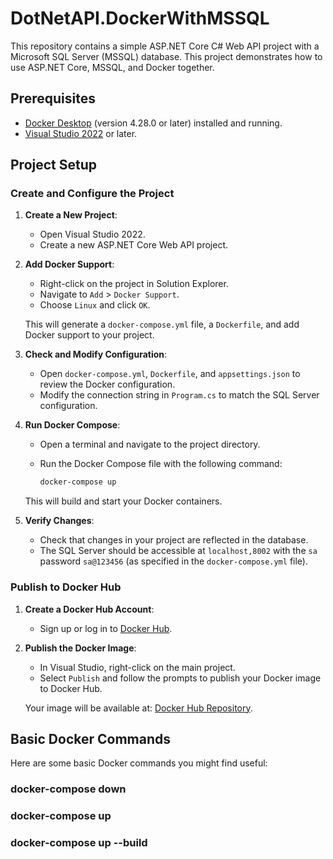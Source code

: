 # DotNetAPI.DockerWithMSSQL

This repository contains a simple ASP.NET Core C# Web API project with a Microsoft SQL Server (MSSQL) database. This project demonstrates how to use ASP.NET Core, MSSQL, and Docker together.

## Prerequisites

- [Docker Desktop](https://www.docker.com/products/docker-desktop) (version 4.28.0 or later) installed and running.
- [Visual Studio 2022](https://visualstudio.microsoft.com/vs/) or later.

## Project Setup

### Create and Configure the Project

1. **Create a New Project**:
   - Open Visual Studio 2022.
   - Create a new ASP.NET Core Web API project.

2. **Add Docker Support**:
   - Right-click on the project in Solution Explorer.
   - Navigate to `Add` > `Docker Support`.
   - Choose `Linux` and click `OK`.

   This will generate a `docker-compose.yml` file, a `Dockerfile`, and add Docker support to your project.

3. **Check and Modify Configuration**:
   - Open `docker-compose.yml`, `Dockerfile`, and `appsettings.json` to review the Docker configuration.
   - Modify the connection string in `Program.cs` to match the SQL Server configuration.

4. **Run Docker Compose**:
   - Open a terminal and navigate to the project directory.
   - Run the Docker Compose file with the following command:

     ```bash
     docker-compose up
     ```

   This will build and start your Docker containers.

5. **Verify Changes**:
   - Check that changes in your project are reflected in the database.
   - The SQL Server should be accessible at `localhost,8002` with the `sa` password `sa@123456` (as specified in the `docker-compose.yml` file).

### Publish to Docker Hub

1. **Create a Docker Hub Account**:
   - Sign up or log in to [Docker Hub](https://hub.docker.com/).

2. **Publish the Docker Image**:
   - In Visual Studio, right-click on the main project.
   - Select `Publish` and follow the prompts to publish your Docker image to Docker Hub.

   Your image will be available at: [Docker Hub Repository](https://hub.docker.com/repositories/mehedihasan9339).

## Basic Docker Commands

Here are some basic Docker commands you might find useful:

### docker-compose down
### docker-compose up
### docker-compose up --build
